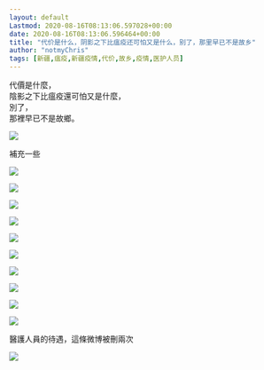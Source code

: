 ```yaml
---
layout: default
Lastmod: 2020-08-16T08:13:06.597028+00:00
date: 2020-08-16T08:13:06.596464+00:00
title: "代价是什么，阴影之下比瘟疫还可怕又是什么，别了，那里早已不是故乡"
author: "notmyChris"
tags: [新疆,瘟疫,新疆疫情,代价,故乡,疫情,医护人员]
---
```


代價是什麼，  
陰影之下比瘟疫還可怕又是什麼，  
別了，  
那裡早已不是故鄉。

![](https://images.weserv.nl/?url=https%3A//pbs.twimg.com/media/EfcuIjeVAAE2y2e.jpg)


補充一些

![](https://images.weserv.nl/?url=https%3A//pbs.twimg.com/media/EfhU_HNU4AA6euA.jpg)



![](https://images.weserv.nl/?url=https%3A//pbs.twimg.com/media/EfhU_HOUMAEfijF.jpg)



![](https://images.weserv.nl/?url=https%3A//pbs.twimg.com/media/EfhU_HOVAAA-k3D.jpg)



![](https://images.weserv.nl/?url=https%3A//pbs.twimg.com/media/EfhU_IPUwAIAJCr.jpg)



![](https://images.weserv.nl/?url=https%3A//pbs.twimg.com/media/EfhVATdVoAUfNKZ.jpg)



![](https://images.weserv.nl/?url=https%3A//pbs.twimg.com/media/EfhVATcVAAAo22X.jpg)


![](https://images.weserv.nl/?url=https%3A//pbs.twimg.com/media/EfhVATsU8AAn60D.jpg)



![](https://images.weserv.nl/?url=https%3A//pbs.twimg.com/media/EfhVAVUUcAASb0Z.jpg)



![](https://images.weserv.nl/?url=https%3A//pbs.twimg.com/media/EfhVB27U0AElITF.jpg)



![](https://images.weserv.nl/?url=https%3A//pbs.twimg.com/media/EfhVB3JU0AELU8G.jpg)

醫護人員的待遇，這條微博被刪兩次

![](https://images.weserv.nl/?url=https://pbs.twimg.com/media/Efh4tKwU8AAiKwu.jpg)
